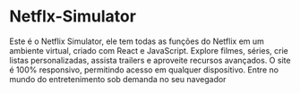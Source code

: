 # Netflx-Simulator
Este é o Netflix Simulator, ele tem todas as funções do Netflix em um ambiente virtual, criado com React e JavaScript. Explore filmes, séries, crie listas personalizadas, assista trailers e aproveite recursos avançados. O site é 100% responsivo, permitindo acesso em qualquer dispositivo. Entre no mundo do entretenimento sob demanda no seu navegador
